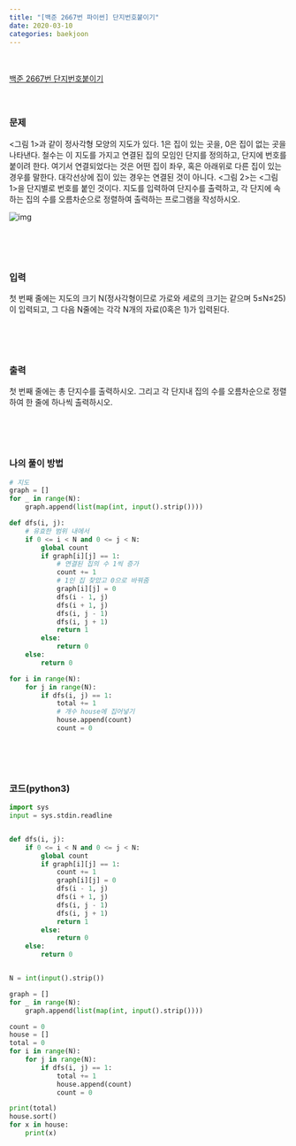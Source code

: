 ```yaml
---
title: "[백준 2667번 파이썬] 단지번호붙이기"
date: 2020-03-10
categories: baekjoon
---
```


<br><br>
[백준 2667번 단지번호붙이기](https://www.acmicpc.net/problem/2667)
<br><br><br>

### 문제<br>

<그림 1>과 같이 정사각형 모양의 지도가 있다. 1은 집이 있는 곳을, 0은 집이 없는 곳을 나타낸다. 철수는 이 지도를 가지고 연결된 집의 모임인 단지를 정의하고, 단지에 번호를 붙이려 한다. 여기서 연결되었다는 것은 어떤 집이 좌우, 혹은 아래위로 다른 집이 있는 경우를 말한다. 대각선상에 집이 있는 경우는 연결된 것이 아니다. <그림 2>는 <그림 1>을 단지별로 번호를 붙인 것이다. 지도를 입력하여 단지수를 출력하고, 각 단지에 속하는 집의 수를 오름차순으로 정렬하여 출력하는 프로그램을 작성하시오.

![img](https://www.acmicpc.net/upload/images/ITVH9w1Gf6eCRdThfkegBUSOKd.png)

<br><br><br>

### 입력<br>

첫 번째 줄에는 지도의 크기 N(정사각형이므로 가로와 세로의 크기는 같으며 5≤N≤25)이 입력되고, 그 다음 N줄에는 각각 N개의 자료(0혹은 1)가 입력된다.

<br><br><br>

### 출력<br>

첫 번째 줄에는 총 단지수를 출력하시오. 그리고 각 단지내 집의 수를 오름차순으로 정렬하여 한 줄에 하나씩 출력하시오.

<br><br><br>

### 나의 풀이 방법<br>

```python
# 지도
graph = []
for _ in range(N):
    graph.append(list(map(int, input().strip())))
```



```python
def dfs(i, j):
    # 유효한 범위 내에서
    if 0 <= i < N and 0 <= j < N:
        global count
        if graph[i][j] == 1:
            # 연결된 집의 수 1씩 증가
            count += 1
            # 1인 집 찾았고 0으로 바꿔줌
            graph[i][j] = 0
            dfs(i - 1, j)
            dfs(i + 1, j)
            dfs(i, j - 1)
            dfs(i, j + 1)
            return 1
        else:
            return 0
    else:
        return 0
```



```python
for i in range(N):
    for j in range(N):
        if dfs(i, j) == 1:
            total += 1
            # 개수 house에 집어넣기
            house.append(count)
            count = 0
```

<br><br><br>


### 코드(python3)
```python
import sys
input = sys.stdin.readline


def dfs(i, j):
    if 0 <= i < N and 0 <= j < N:
        global count
        if graph[i][j] == 1:
            count += 1
            graph[i][j] = 0
            dfs(i - 1, j)
            dfs(i + 1, j)
            dfs(i, j - 1)
            dfs(i, j + 1)
            return 1
        else:
            return 0
    else:
        return 0


N = int(input().strip())

graph = []
for _ in range(N):
    graph.append(list(map(int, input().strip())))

count = 0
house = []
total = 0
for i in range(N):
    for j in range(N):
        if dfs(i, j) == 1:
            total += 1
            house.append(count)
            count = 0

print(total)
house.sort()
for x in house:
    print(x)
```
